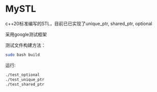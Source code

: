 # MySTL

c++20标准编写的STL，目前已已实现了unique_ptr, shared_ptr, optional

采用google测试框架

测试文件构建方法：

```bash
sudo bash build
```

运行:

```bash
./test_optional
./test_unique_ptr
./test_shared_ptr
```

